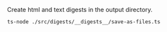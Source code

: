 Create html and text digests in the output directory.

`ts-node ./src/digests/__digests__/save-as-files.ts`
